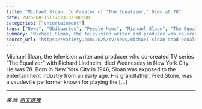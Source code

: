```yaml
---
title: "Michael Sloan, Co-Creator of ‘The Equalizer,’ Dies at 78"
date: 2025-08-15T17:23:32+08:00
categories: ["entertainment"]
tags: ["News", "Obituaries", "People News", "Michael Sloan", "The Equalizer"]
summary: "Michael Sloan, the television writer and producer who co-created TV series &#8220;The Equalizer&#8221; with Richard Lindheim, died Wednesday in New York City. He was 78. Born in New York City in 1946,"
source_url: "https://variety.com/2025/tv/news/michael-sloan-dead-equalizer-1236489958/"
---
```


Michael Sloan, the television writer and producer who co-created TV series &#8220;The Equalizer&#8221; with Richard Lindheim, died Wednesday in New York City. He was 78. Born in New York City in 1946, Sloan was exposed to the entertainment industry from an early age. His grandfather, Fred Stone, was a vaudeville performer known for playing the [&#8230;]

---

*来源: [原文链接](https://variety.com/2025/tv/news/michael-sloan-dead-equalizer-1236489958/)*
